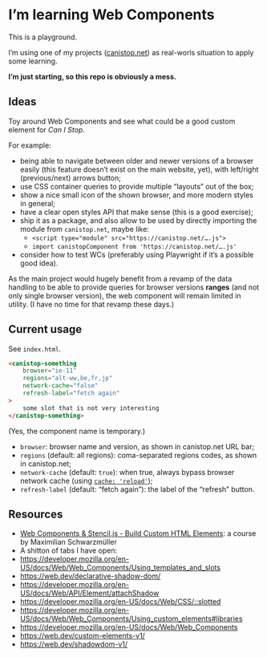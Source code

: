 # I’m learning Web Components

This is a playground.

I’m using one of my projects ([canistop.net](https://canistop.net/)) as real-worls situation to apply some learning.

**I’m just starting, so this repo is obviously a mess.**

## Ideas

Toy around Web Components and see what could be a good custom element for _Can I Stop_.

For example:
- being able to navigate between older and newer versions of a browser easily (this feature doesn’t exist on the main website, yet), with left/right (previous/next) arrows button;
- use CSS container queries to provide multiple “layouts” out of the box;
- show a nice small icon of the shown browser, and more modern styles in general;
- have a clear open styles API that make sense (this is a good exercise);
- ship it as a package, and also allow to be used by directly importing the module from `canistop.net`, maybe like:
    - `<script type="module" src="https://canistop.net/….js">`
    - `import canistopComponent from 'https://canistop.net/….js'`
- consider how to test WCs (preferably using Playwright if it’s a possible good idea).

As the main project would hugely benefit from a revamp of the data handling to be able to provide queries for browser versions **ranges** (and not only single browser version), the web component will remain limited in utility. (I have no time for that revamp these days.)

## Current usage

See `index.html`.

```html
<canistop-something
    browser="ie-11"
    regions="alt-ww,be,fr,jp"
    network-cache="false"
    refresh-label="fetch again"
>
    some slot that is not very interesting
</canistop-something>
```

(Yes, the component name is temporary.)

- `browser`: browser name and version, as shown in canistop.net URL bar;
- `regions` (default: all regions): coma-separated regions codes, as shown in canistop.net;
- `network-cache` (default: `true`): when true, always bypass browser network cache (using [`cache: 'reload'`](https://developer.mozilla.org/en-US/docs/Web/API/Request/cache#value));
- `refresh-label` (default: “fetch again”): the label of the “refresh” button.

## Resources

- [Web Components & Stencil.js - Build Custom HTML Elements](https://www.udemy.com/course/web-components-stenciljs-build-custom-html-elements/): a course by Maximilian Schwarzmüller
- A shitton of tabs I have open:
 - https://developer.mozilla.org/en-US/docs/Web/Web_Components/Using_templates_and_slots
 - https://web.dev/declarative-shadow-dom/
 - https://developer.mozilla.org/en-US/docs/Web/API/Element/attachShadow
 - https://developer.mozilla.org/en-US/docs/Web/CSS/::slotted
 - https://developer.mozilla.org/en-US/docs/Web/Web_Components/Using_custom_elements#libraries
 - https://developer.mozilla.org/en-US/docs/Web/Web_Components
 - https://web.dev/custom-elements-v1/
 - https://web.dev/shadowdom-v1/
